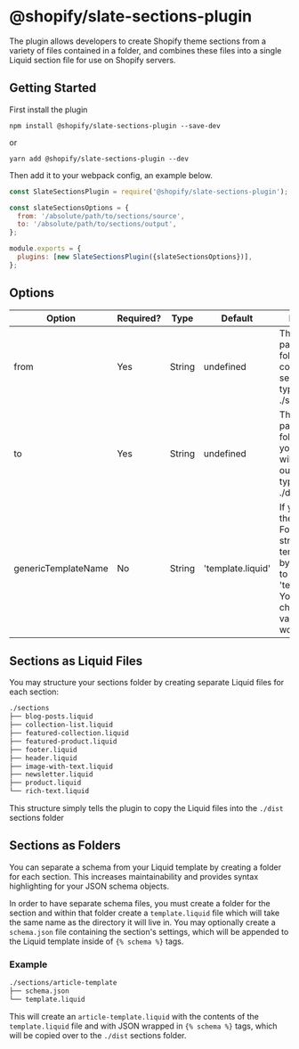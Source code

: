 # @shopify/slate-sections-plugin

The plugin allows developers to create Shopify theme sections from a variety of files contained in a folder, and combines these files into a single Liquid section file for use on Shopify servers.

## Getting Started

First install the plugin

```
npm install @shopify/slate-sections-plugin --save-dev
```

or

```
yarn add @shopify/slate-sections-plugin --dev
```

Then add it to your webpack config, an example below.

```js
const SlateSectionsPlugin = require('@shopify/slate-sections-plugin');

const slateSectionsOptions = {
  from: '/absolute/path/to/sections/source',
  to: '/absolute/path/to/sections/output',
};

module.exports = {
  plugins: [new SlateSectionsPlugin({slateSectionsOptions})],
};
```

## Options

| Option              | Required? | Type   | Default           | Description                                                                                                                                                       |
| ------------------- | --------- | ------ | ----------------- | ----------------------------------------------------------------------------------------------------------------------------------------------------------------- |
| from                | Yes       | String | undefined         | The absolute path to the folder containing your sections, typically ./src/sections                                                                                |
| to                  | Yes       | String | undefined         | The absolute path to the folder where your sections will be outputted to, typically ./dist/sections                                                               |
| genericTemplateName | No        | String | 'template.liquid' | If you're using the 'Sections as Folders' structure, your template names by default need to be 'template.liquid'. You may change this value if you would like to. |

## Sections as Liquid Files

You may structure your sections folder by creating separate Liquid files for each section:

```bash
./sections
├── blog-posts.liquid
├── collection-list.liquid
├── featured-collection.liquid
├── featured-product.liquid
├── footer.liquid
├── header.liquid
├── image-with-text.liquid
├── newsletter.liquid
├── product.liquid
└── rich-text.liquid
```

This structure simply tells the plugin to copy the Liquid files into the `./dist` sections folder

## Sections as Folders

You can separate a schema from your Liquid template by creating a folder for each section. This increases maintainability and provides syntax highlighting for your JSON schema objects.

In order to have separate schema files, you must create a folder for the section and within that folder create a `template.liquid` file which will take the same name as the directory it will live in. You may optionally create a `schema.json` file containing the section's settings, which will be appended to the Liquid template inside of `{% schema %}` tags.

### Example

```bash
./sections/article-template
├── schema.json
└── template.liquid
```

This will create an `article-template.liquid` with the contents of the `template.liquid` file and with JSON wrapped in `{% schema %}` tags, which will be copied over to the `./dist` sections folder.
